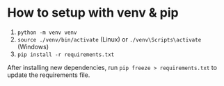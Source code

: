 # How to setup with venv & pip
1. `python -m venv venv`
2. `source ./venv/bin/activate` (Linux) or `./venv\Scripts\activate` (Windows)
3. `pip install -r requirements.txt`

After installing new dependencies, run `pip freeze > requirements.txt` to update the requirements file.